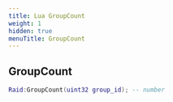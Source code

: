 ```yaml
---
title: Lua GroupCount
weight: 1
hidden: true
menuTitle: GroupCount
---
```

## GroupCount
```lua
Raid:GroupCount(uint32 group_id); -- number
```